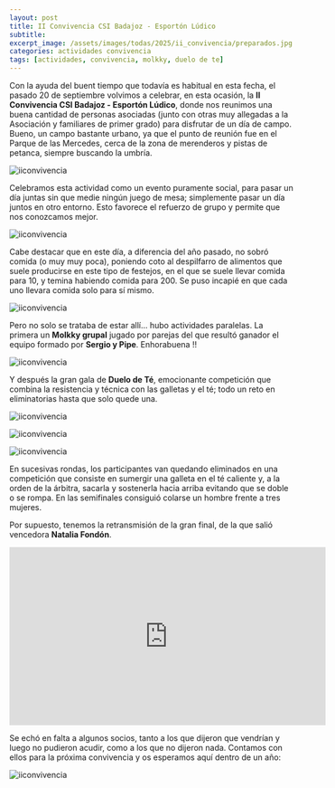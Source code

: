 ```yaml
---
layout: post
title: II Convivencia CSI Badajoz - Esportón Lúdico
subtitle: 
excerpt_image: /assets/images/todas/2025/ii_convivencia/preparados.jpg
categories: actividades convivencia
tags: [actividades, convivencia, molkky, duelo de te]
---
```

Con la ayuda del buent tiempo que todavía es habitual en esta fecha, el pasado 20 de septiembre volvimos a celebrar, en esta ocasión, la <b>II Convivencia CSI Badajoz - Esportón Lúdico</b>, donde nos reunimos una buena cantidad de personas asociadas (junto con otras muy allegadas a la Asociación y familiares de primer grado) para disfrutar de un día de campo. Bueno, un campo bastante urbano, ya que el punto de reunión fue en el Parque de las Mercedes, cerca de la zona de merenderos y pistas de petanca, siempre buscando la umbría.

![iiconvivencia](/assets/images/todas/2025/ii_convivencia/ii_convivencia.jpg)

Celebramos esta actividad como un evento puramente social, para pasar un día juntas sin que medie ningún juego de mesa; simplemente pasar un día juntos en otro entorno. Esto favorece el refuerzo de grupo y permite que nos conozcamos mejor.

![iiconvivencia](/assets/images/todas/2025/ii_convivencia/panoramica1.jpg)

Cabe destacar que en este día, a diferencia del año pasado, no sobró comida (o muy muy poca), poniendo coto al despilfarro de alimentos que suele producirse en este tipo de festejos, en el que se suele llevar comida para 10, y temina habiendo comida para 200. Se puso incapié en que cada uno llevara comida solo para sí mismo.

![iiconvivencia](/assets/images/todas/2025/ii_convivencia/panoramica2.jpg)

Pero no solo se trataba de estar allí... hubo actividades paralelas. La primera un <b>Molkky grupal</b> jugado por parejas del que resultó ganador el equipo formado por <b>Sergio y Pipe</b>. Enhorabuena !!

![iiconvivencia](/assets/images/todas/2025/ii_convivencia/molky1.jpg)

Y después la gran gala de <b>Duelo de Té</b>, emocionante competición que combina la resistencia y técnica con las galletas y el té; todo un reto en eliminatorias hasta que solo quede una.

![iiconvivencia](/assets/images/todas/2025/ii_convivencia/duelodete1.jpg)

![iiconvivencia](/assets/images/todas/2025/ii_convivencia/duelodete2.jpg)

![iiconvivencia](/assets/images/todas/2025/ii_convivencia/duelodete3.jpg)

En sucesivas rondas, los participantes van quedando eliminados en una competición que consiste en sumergir una galleta en el té caliente y, a la orden de la árbitra, sacarla y sostenerla hacia arriba evitando que se doble o se rompa. En las semifinales consiguió colarse un hombre frente a tres mujeres.

Por supuesto, tenemos la retransmisión de la gran final, de la que salió vencedora <b>Natalia Fondón</b>.

<iframe width="560" height="315" src="https://www.youtube.com/embed/3i-CR-KWBHQ?si=dWpjCyJIyVcoi1sR" title="YouTube video player" frameborder="0" allow="accelerometer; autoplay; clipboard-write; encrypted-media; gyroscope; picture-in-picture; web-share" referrerpolicy="strict-origin-when-cross-origin" allowfullscreen></iframe>

Se echó en falta a algunos socios, tanto a los que dijeron que vendrían y luego no pudieron acudir, como a los que no dijeron nada. Contamos con ellos para la próxima convivencia y os esperamos aquí dentro de un año:

![iiconvivencia](/assets/images/todas/2025/ii_convivencia/ii_convivencia.jpg)